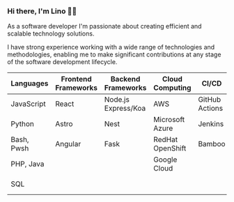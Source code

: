 ### Hi there, I'm Lino :technologist:

As a software developer I'm passionate about creating efficient and scalable technology solutions.

I have strong experience working with a wide range of technologies and methodologies, enabling me to make significant contributions at any stage of the software development lifecycle.

| Languages   | Frontend Frameworks | Backend Frameworks | Cloud Computing  | CI/CD          | Metodologies | Terminal & Shell | Additional            |
|-------------|---------------------|--------------------|------------------|----------------|--------------|------------------|-----------------------|
| JavaScript  | React               | Node.js Express/Koa| AWS              | GitHub Actions | Scrum        | iTerm2           | ImageMagick           |
| Python      | Astro               | Nest               | Microsoft Azure  | Jenkins        | Kanban       | Windows Terminal | FFmpeg                |
| Bash, Pwsh  | Angular             | Fask               | RedHat OpenShift | Bamboo         | FDD          | zsh              | HTML, CSS, SCSS, SASS |
| PHP, Java   |                     |                    | Google Cloud     |                |              | pwsh             | Markdown, Mermaid     |
| SQL         |                     |                    |                  |                |              | Oh My Zsh/Posh   | Docker                |

